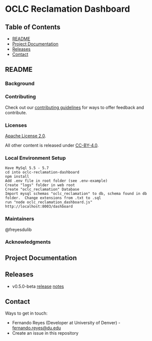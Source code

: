 # OCLC Reclamation Dashboard

## Table of Contents

* [README](#readme)
* [Project Documentation](#project-documentation)
* [Releases](#releases)
* [Contact](#contact)

## README

### Background

### Contributing

Check out our [contributing guidelines](/CONTRIBUTING.md) for ways to offer feedback and contribute.

### Licenses

[Apache License 2.0](https://www.apache.org/licenses/LICENSE-2.0).

All other content is released under [CC-BY-4.0](https://creativecommons.org/licenses/by/4.0/).

### Local Environment Setup

```
Have MySql 5.5 - 5.7
cd into oclc-reclamation-dashboard
npm install
Add .env file in root folder (see .env-example)
Create "logs" folder in web root
Create "oclc_reclamation" Database
Import mysql schemas "oclc_reclamation" to db, schema found in db folder.  Change extensions from .txt to .sql
run "node oclc_reclamation_dashboard.js"
http://localhost:8003/dashboard
```

### Maintainers

@freyesdulib

### Acknowledgments

## Project Documentation


## Releases
* v0.5.0-beta [release]() [notes]()


## Contact

Ways to get in touch:

* Fernando Reyes (Developer at University of Denver) - fernando.reyes@du.edu
* Create an issue in this repository
